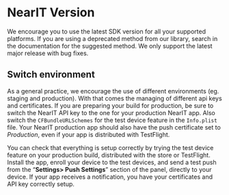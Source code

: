 # NearIT Version

We encourage you to use the latest SDK version for all your supported platforms. If you are using a deprecated method from our library, search in the documentation for the suggested method. We only support the latest major release with bug fixes.

## Switch environment

As a general practice, we encourage the use of different environments (eg. staging and production). With that comes the managing of different api keys and certificates. If you are preparing your build for production, be sure to switch the NearIT API key to the one for your production NearIT app. Also switch the `CFBundleURLSchemes` for the test device feature in the `Info.plist` file.
Your NearIT production app should also have the push certificate set to *Production*, even if your app is distributed with TestFlight.

You can check that everything is setup correctly by trying the test device feature on your production build, distributed with the store or TestFlight. Install the app, enroll your device to the test devices, and send a test push from the “**Settings> Push Settings**” section of the panel, directly to your device. If your app receives a notification, you have your certificates and API key correctly setup.
